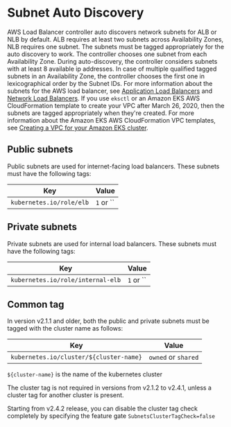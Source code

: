 # Subnet Auto Discovery
AWS Load Balancer controller auto discovers network subnets for ALB or NLB by default. ALB requires at least two subnets across Availability Zones, NLB requires one subnet.
The subnets must be tagged appropriately for the auto discovery to work. The controller chooses one subnet from each Availability Zone. During auto-discovery, the controller
considers subnets with at least 8 available ip addresses. In case of multiple qualified tagged subnets in an Availability Zone, the controller chooses the first one in lexicographical 
order by the Subnet IDs. For more information about the subnets for the AWS load balancer, see [Application Load Balancers](https://docs.aws.amazon.com/elasticloadbalancing/latest/application/application-load-balancers.html) 
and [Network Load Balancers](https://docs.aws.amazon.com/elasticloadbalancing/latest/network/network-load-balancers.html).
If you use `eksctl` or an Amazon EKS AWS CloudFormation template to create your VPC after March 26, 2020, then the subnets are tagged appropriately when they're created. For 
more information about the Amazon EKS AWS CloudFormation VPC templates, see [Creating a VPC for your Amazon EKS cluster](https://docs.aws.amazon.com/eks/latest/userguide/create-public-private-vpc.html).

## Public subnets
Public subnets are used for internet-facing load balancers. These subnets must have the following tags:

| Key                                     | Value                 |
| --------------------------------------- | --------------------- |
| `kubernetes.io/role/elb`                | `1`  or ``            |

## Private subnets
Private subnets are used for internal load balancers. These subnets must have the following tags:

| Key                                     | Value                 |
| --------------------------------------- | --------------------- |
|  `kubernetes.io/role/internal-elb`      |  `1`  or ``           |


## Common tag
In version v2.1.1 and older, both the public and private subnets must be tagged with the cluster name as follows:

| Key                                     | Value                 |
| --------------------------------------- | --------------------- |
| `kubernetes.io/cluster/${cluster-name}` | `owned` or `shared`   |

 `${cluster-name}` is the name of the kubernetes cluster
 
The cluster tag is not required in versions from v2.1.2 to v2.4.1, unless a cluster tag for another cluster is present.

Starting from v2.4.2 release, you can disable the cluster tag check completely by specifying the feature gate `SubnetsClusterTagCheck=false`
